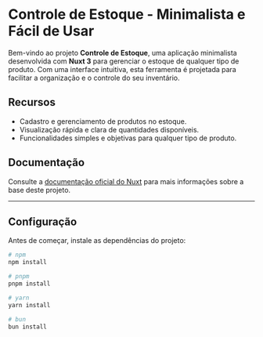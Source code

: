 # Controle de Estoque - Minimalista e Fácil de Usar

Bem-vindo ao projeto **Controle de Estoque**, uma aplicação minimalista desenvolvida com **Nuxt 3** para gerenciar o estoque de qualquer tipo de produto. Com uma interface intuitiva, esta ferramenta é projetada para facilitar a organização e o controle do seu inventário.

## Recursos

- Cadastro e gerenciamento de produtos no estoque.
- Visualização rápida e clara de quantidades disponíveis.
- Funcionalidades simples e objetivas para qualquer tipo de produto.

## Documentação

Consulte a [documentação oficial do Nuxt](https://nuxt.com/docs/getting-started/introduction) para mais informações sobre a base deste projeto.

---

## Configuração

Antes de começar, instale as dependências do projeto:

```bash
# npm
npm install

# pnpm
pnpm install

# yarn
yarn install

# bun
bun install
